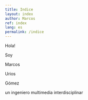 ```yaml
---
title: Indice
layout: index
author: Marcos
ref: index
lang: es
permalink: /indice
---
```

Hola!

Soy

Marcos

Urios

Gómez

un ingeniero multimedia interdisciplinar
